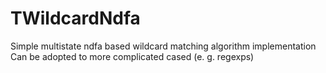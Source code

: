 TWildcardNdfa
====

Simple multistate ndfa based wildcard matching algorithm implementation
Can be adopted to more complicated cased (e. g. regexps)
